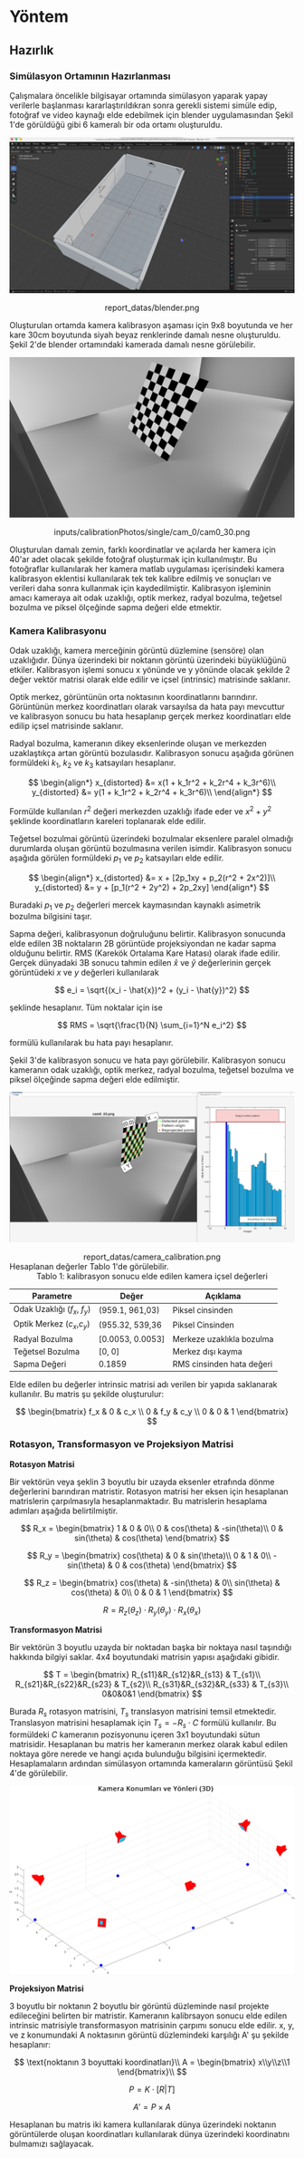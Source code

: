# Yöntem
## Hazırlık
### Simülasyon Ortamının Hazırlanması
Çalışmalara öncelikle bilgisayar ortamında simülasyon yaparak yapay verilerle başlanması kararlaştırıldıkran sonra gerekli sistemi simüle edip, fotoğraf ve video kaynağı elde edebilmek için blender uygulamasından Şekil 1'de görüldüğü gibi 6 kameralı bir oda ortamı oluşturuldu.

![image](report_datas/blender.png)

<center>report_datas/blender.png</center>


Oluşturulan ortamda kamera kalibrasyon aşaması için 9x8 boyutunda ve her kare 30cm boyutunda siyah beyaz renklerinde damalı nesne oluşturuldu. Şekil 2'de blender ortamındaki kamerada damalı nesne görülebilir.

![image](inputs/calibrationPhotos/single/cam_0/cam0_30.png)

<center>inputs/calibrationPhotos/single/cam_0/cam0_30.png</center>

Oluşturulan damalı zemin, farklı koordinatlar ve açılarda her kamera için 40'ar adet olacak şekilde fotoğraf oluşturmak için kullanılmıştır. Bu fotoğraflar kullanılarak her kamera matlab uygulaması içerisindeki kamera kalibrasyon eklentisi kullanılarak tek tek kalibre edilmiş ve sonuçları ve verileri daha sonra kullanmak için kaydedilmiştir. Kalibrasyon işleminin amacı kameraya ait odak uzaklığı, optik merkez, radyal bozulma, teğetsel bozulma ve piksel ölçeğinde sapma değeri elde etmektir. 

### Kamera Kalibrasyonu
Odak uzaklığı, kamera merceğinin görüntü düzlemine (sensöre) olan uzaklığıdır. Dünya üzerindeki bir noktanın görüntü üzerindeki büyüklüğünü etkiler. Kalibrasyon işlemi sonucu x yönünde ve y yönünde olacak şekilde 2 değer vektör matrisi olarak elde edilir ve içsel (intrinsic) matrisinde saklanır.

Optik merkez, görüntünün orta noktasının koordinatlarını barındırır. Görüntünün merkez koordinatları olarak varsayılsa da hata payı mevcuttur ve kalibrasyon sonucu bu hata hesaplanıp gerçek merkez koordinatları elde edilip içsel matrisinde saklanır. 

Radyal bozulma, kameranın dikey eksenlerinde oluşan ve merkezden uzaklaştıkça artan görüntü bozulasıdır. Kalibrasyon sonucu aşağıda görünen formüldeki $k_1$, $k_2$ ve $k_3$ katsayıları hesaplanır.

$$
\begin{align*}
x_{distorted} &= x(1 + k_1r^2 + k_2r^4 + k_3r^6)\\
y_{distorted} &= y(1 + k_1r^2 + k_2r^4 + k_3r^6)\\
\end{align*}
$$

Formülde kullanılan $r^2$ değeri merkezden uzaklığı ifade eder ve $x^2 + y^2$ şeklinde koordinatların kareleri toplanarak elde edilir.

Teğetsel bozulmai görüntü üzerindeki bozulmalar eksenlere paralel olmadığı durumlarda oluşan görüntü bozulmasına verilen isimdir. Kalibrasyon sonucu aşağıda görülen formüldeki $p_1$ ve $p_2$ katsayıları elde edilir.

$$
\begin{align*}
x_{distorted} &= x + [2p_1xy + p_2(r^2 + 2x^2)]\\
y_{distorted} &= y + [p_1(r^2 + 2y^2) + 2p_2xy]
\end{align*}
$$

Buradaki $p_1$ ve $p_2$ değerleri mercek kaymasından kaynaklı asimetrik bozulma bilgisini taşır.

Sapma değeri, kalibrasyonun doğruluğunu belirtir. Kalibrasyon sonucunda elde edilen 3B noktaların 2B görüntüde projeksiyondan ne kadar sapma olduğunu belirtir. RMS (Karekök Ortalama Kare Hatası) olarak ifade edilir. Gerçek dünyadaki 3B sonucu tahmin edilen $\hat{x}$ ve $\hat{y}$ değerlerinin gerçek görüntüdeki $x$ ve $y$ değerleri kullanılarak  

$$
e_i = \sqrt{(x_i - \hat{x})^2 + (y_i - \hat{y})^2}
$$

şeklinde hesaplanır. Tüm noktalar için ise

$$
RMS = \sqrt{\frac{1}{N} \sum_{i=1}^N e_i^2}
$$

formülü kullanılarak bu hata payı hesaplanır.

Şekil 3'de kalibrasyon sonucu ve hata payı görülebilir. Kalibrasyon sonucu kameranın odak uzaklığı, optik merkez, radyal bozulma, teğetsel bozulma ve piksel ölçeğinde sapma değeri elde edilmiştir. 

![image](report_datas/camera_calibration.png)
<center>report_datas/camera_calibration.png</center>
Hesaplanan değerler Tablo 1'de görülebilir.
<center>Tablo 1: kalibrasyon sonucu elde edilen kamera içsel değerleri</center>

|Parametre|Değer|Açıklama|
|---------------------------|-----|--------|
|Odak Uzaklığı ($f_x$, $f_y$)|(959.1, 961,03)|Piksel cinsinden|
|Optik Merkez ($c_x$,$c_y$)|(955.32, 539,36|Piksel Cinsinden|
|Radyal Bozulma | \[0.0053, 0.0053\] | Merkeze uzaklıkla bozulma|
|Teğetsel Bozulma| \[0, 0\] | Merkez dışı kayma|
|Sapma Değeri | 0.1859 | RMS cinsinden hata değeri|

Elde edilen bu değerler intrinsic matrisi adı verilen bir yapıda saklanarak kullanılır. Bu matris şu şekilde oluşturulur:

$$
\begin{bmatrix}
f_x & 0   & c_x \\
0   & f_y & c_y \\
0   & 0   & 1
\end{bmatrix}
$$

### Rotasyon, Transformasyon ve Projeksiyon Matrisi 
**Rotasyon Matrisi**

Bir vektörün veya şeklin 3 boyutlu bir uzayda eksenler etrafında dönme değerlerini barındıran matristir. Rotasyon matrisi her eksen için hesaplanan matrislerin çarpılmasıyla hesaplanmaktadır. Bu matrislerin hesaplama adımları aşağıda belirtilmiştir.

$$
R_x =
\begin{bmatrix}
1    & 0    & 0\\
0    & cos(\theta) & -sin(\theta)\\
0    & sin(\theta) & cos(\theta)
\end{bmatrix}
$$

$$
R_y =
\begin{bmatrix}
cos(\theta) & 0 & sin(\theta)\\
0 & 1 & 0\\
-sin(\theta) & 0 & cos(\theta)
\end{bmatrix}
$$

$$
R_z =
\begin{bmatrix}
cos(\theta) & -sin(\theta) & 0\\
sin(\theta) & cos(\theta) & 0\\
0 & 0 & 1
\end{bmatrix}
$$

$$
R = R_z(\theta_z) \cdot R_y(\theta_y) \cdot R_x(\theta_x) 
$$

**Transformasyon Matrisi**

Bir vektörün 3 boyutlu uzayda bir noktadan başka bir noktaya nasıl taşındığı hakkında bilgiyi saklar. 4x4 boyutundaki matrisin yapısı aşağıdaki gibidir.

$$
T =
\begin{bmatrix}
R_{s11}&R_{s12}&R_{s13} & T_{s1}\\
R_{s21}&R_{s22}&R_{s23} & T_{s2}\\
R_{s31}&R_{s32}&R_{s33} & T_{s3}\\
0&0&0&1
\end{bmatrix}
$$

Burada $R_s$ rotasyon matrisini, $T_s$ translasyon matrisini temsil etmektedir. Translasyon matrisini hesaplamak için $T_s = -R_s \cdot C$ formülü kullanılır. Bu formüldeki $C$ kameranın pozisyonunu içeren 3x1 boyutundaki sütun matrisidir. Hesaplanan bu matris her kameranın merkez olarak kabul edilen noktaya göre nerede ve hangi açıda bulunduğu bilgisini içermektedir. Hesaplamaların ardından simülasyon ortamında kameraların görüntüsü Şekil 4'de görülebilir.

![image](report_datas/camera_positions.png)

**Projeksiyon Matrisi**

3 boyutlu bir noktanın 2 boyutlu bir görüntü düzleminde nasıl projekte edileceğini belirten bir matristir. Kameranın kalibrsayon sonucu elde edilen intrinsic matrisiyle transformasyon matrisinin çarpımı sonucu elde edilir. x, y, ve z konumundaki A noktasının görüntü düzlemindeki karşılığı A' şu şekilde hesaplanır:

$$
\text{noktanın 3 boyuttaki koordinatları}\\
A = 
\begin{bmatrix}
x\\y\\z\\1 
\end{bmatrix}\\
$$

$$
P = K \cdot [R|T]
$$

$$
A' = P \times A
$$

Hesaplanan bu matris iki kamera kullanılarak dünya üzerindeki noktanın görüntülerde oluşan koordinatları kullanılarak dünya üzerindeki koordinatını bulmamızı sağlayacak.

